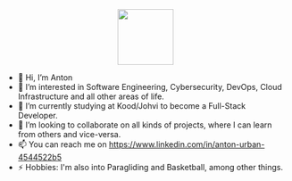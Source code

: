 <div id="header" align="center">
  <img src="https://media.giphy.com/media/l4pSU3qzOBMFr93G0/giphy.gif" width="100"/>
</div>

- 👋 Hi, I’m Anton
- 👀 I’m interested in Software Engineering, Cybersecurity, DevOps, Cloud Infrastructure and all other areas of life.
- 🌱 I’m currently studying at Kood/Johvi to become a Full-Stack Developer.
- 💞️ I’m looking to collaborate on all kinds of projects, where I can learn from others and vice-versa.
- 📫 You can reach me on https://www.linkedin.com/in/anton-urban-4544522b5
- ⚡ Hobbies: I'm also into Paragliding and Basketball, among other things.
